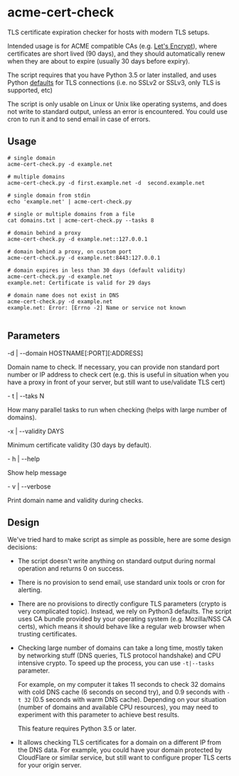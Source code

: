# acme-cert-check
TLS certificate expiration checker for hosts with modern TLS setups.

Intended usage is for ACME compatible CAs 
(e.g. [Let's Encrypt](https://letsencrypt.org)),
where certificates are short lived (90 days), and they should automatically
renew when they are about to expire (usually 30 days before expiry).

The script requires that you have Python 3.5 or later installed, and uses Python
[defaults](https://docs.python.org/3/library/ssl.html#ssl.create_default_context)
for TLS connections (i.e. no SSLv2 or SSLv3, only TLS is supported, etc)

The script is only usable on Linux or Unix like operating systems, and does not
write to standard output, unless an error is encountered. You could use cron to
run it and to send email in case of errors.

## Usage

```
# single domain
acme-cert-check.py -d example.net

# multiple domains
acme-cert-check.py -d first.example.net -d  second.example.net

# single domain from stdin
echo 'example.net' | acme-cert-check.py

# single or multiple domains from a file
cat domains.txt | acme-cert-check.py --tasks 8

# domain behind a proxy
acme-cert-check.py -d example.net::127.0.0.1

# domain behind a proxy, on custom port
acme-cert-check.py -d example.net:8443:127.0.0.1

# domain expires in less than 30 days (default validity)
acme-cert-check.py -d example.net
example.net: Certificate is valid for 29 days

# domain name does not exist in DNS
acme-cert-check.py -d example.net
example.net: Error: [Errno -2] Name or service not known


```

## Parameters
\-d | --domain HOSTNAME\[:PORT]\[:ADDRESS]

  Domain name to check. If necessary, you can provide non standard port number
  or IP address to check cert (e.g. this is useful in situation when you have
  a proxy in front of your server, but still want to use/validate TLS cert)

\- t | --taks N

  How many parallel tasks to run when checking (helps with large number of
  domains).

\-x | --validity DAYS

  Minimum certificate validity  (30 days by default).

\- h | --help

  Show help message

\- v | --verbose

  Print domain name and validity during checks.

## Design

We've tried hard to make script as simple as possible, here are some design
decisions:

- The script doesn't write anything on standard output during normal operation
  and returns 0 on success.

- There is no provision to send email, use standard unix tools or cron for
  alerting.

- There are no provisions to directly configure TLS parameters (crypto is very
  complicated topic). Instead, we rely on Python3 defaults. The script uses
  CA bundle provided by your operating system (e.g. Mozilla/NSS CA certs),
  which means it should behave like a regular web browser when trusting
  certificates.

- Checking large number of domains can take a long time, mostly taken by
  networking stuff (DNS queries, TLS protocol handshake) and CPU intensive
  crypto. To speed up the process, you can use `-t|--tasks` parameter.

  For example, on my computer it takes 11 seconds to check 32 domains with
  cold DNS cache (6 seconds on second try), and 0.9 seconds with `-t 32`
  (0.5 seconds with warm DNS cache). Depending on your situation (number
  of domains and available CPU resources), you may need to experiment with
  this parameter to achieve best results.

  This feature requires Python 3.5 or later.

- It allows checking TLS certificates for a domain on a different IP from the
  DNS data. For example, you could have your domain protected by CloudFlare or
  similar service, but still want to configure proper TLS certs for your origin
  server.
